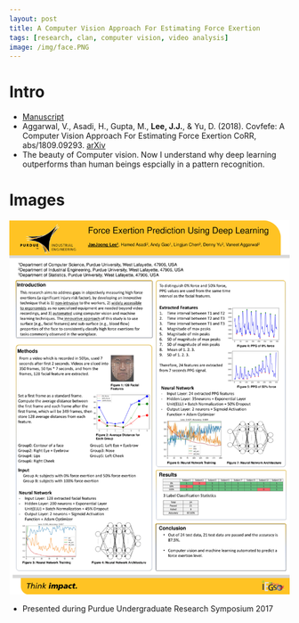```yaml
---
layout: post
title: A Computer Vision Approach For Estimating Force Exertion
tags: [research, clan, computer vision, video analysis]
image: /img/face.PNG
---
```



# Intro
* [Manuscript](/myData/covfefe/1809.09293.pdf)
* Aggarwal, V., Asadi, H., Gupta, M., __Lee, J.J.__, & Yu, D. (2018). 
  Covfefe: A Computer Vision Approach For Estimating Force Exertion CoRR,
  abs/1809.09293. [arXiv](https://arxiv.org/abs/1809.09293)
* The beauty of Computer vision. Now I understand why deep learning outperforms than human beings espcially in a pattern recognition.  
  
# Images
![Presented Poster](/myData/covfefe/forcePredictionPoster.jpg)  
* Presented during Purdue Undergraduate Research Symposium 2017
